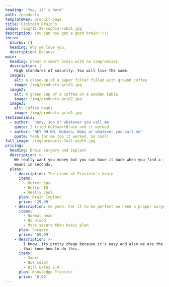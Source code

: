 ```yaml
---
heading: 'Yep, it''s here'
path: /products
templateKey: product-page
title: Einstein Brain's
image: /img/11-28-sophia-robot.jpg
description: You can now get a good brain!!!!!
intro:
  blurbs: []
  heading: Why we love you.
  description: Because
main:
  heading: Great a smart brain with no compromises.
  description: |
    High standards of security. You will live the same.
  image1:
    alt: A close-up of a paper filter filled with ground coffee
    image: /img/products-grid3.jpg
  image2:
    alt: A green cup of a coffee on a wooden table
    image: /img/products-grid2.jpg
  image3:
    alt: Coffee beans
    image: /img/products-grid1.jpg
testimonials:
  - author: 'Jony, Jon or whatever you call me'
    quote: I tried GetSmartBrain and it worked
  - author: 'HEY OH NO, Wabson, Wabz or whatever you call me'
    quote: Yeah for me too it worked. So cool!
full_image: /img/products-full-width.jpg
pricing:
  heading: Brain surgery and implant
  description: >-
    We really want you money but you can have it back when you find a job, which
    means in seconds.
  plans:
    - description: The clone of Einstein's brain
      items:
        - Better cps
        - Better IQ
        - Really cool
      plan: Brain Implant
      price: '29.99'
    - description: So yeah. For it to be perfect we need a proper surgery.
      items:
        - Normal head
        - No blood
        - More secure than basic plan
      plan: Surgery
      price: '69.99'
    - description: >-
        I know, its pretty cheap because it's easy and also we are the only ones
        that know how to do this.
      items:
        - Smart
        - Not Idiot
        - Bill Gates 2.0
      plan: Knowledge Transfer
      price: '0.02'
---
```

